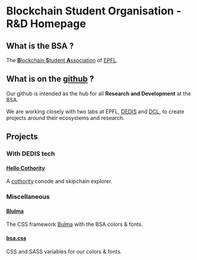 # Blockchain Student Organisation - R&D Homepage

## What is the BSA ?
The [**B**lockchain **S**tudent **A**ssociation](https://bsa.epfl.ch) of [EPFL](https://epfl.ch).

## What is on the [github](https://github.com/bsaepfl/) ?
Our github is intended as the hub for all **Research and Development** at the BSA.

We are working closely with two labs at EPFL, [DEDIS](https://dedis.epfl.ch) and [DCL](https://dcl.epfl.ch), to create projects around their ecosystems and research.

## Projects

### With DEDIS tech

#### [Hello Cothority](https://github.com/bsaepfl/hello-cothority)
A [cothority](https://github.com/dedis/cothority) conode and skipchain explorer.

### Miscellaneous

#### [Blulma](https://github.com/bsaepfl/blulma)
The CSS framework [Bulma](https://bulma.io) with the BSA colors & fonts.

#### [bsa.css](https://github.com/bsaepfl/bsa.css)
CSS and SASS variables for our colors & fonts.
